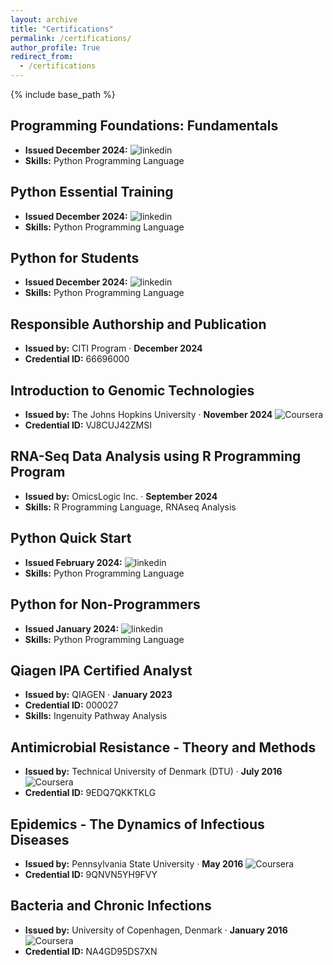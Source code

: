 ```yaml
---
layout: archive
title: "Certifications"
permalink: /certifications/
author_profile: True
redirect_from:
  - /certifications
---
```


{% include base_path %}

## Programming Foundations: Fundamentals
- **Issued December 2024:** ![linkedin](https://img.shields.io/badge/LinkedIn-0077B5?style=for-the-badge&logo=linkedin&logoColor=white) 
- **Skills:** Python Programming Language 


## Python Essential Training
- **Issued December 2024:** ![linkedin](https://img.shields.io/badge/LinkedIn-0077B5?style=for-the-badge&logo=linkedin&logoColor=white) 
- **Skills:** Python Programming Language 


## Python for Students
- **Issued December 2024:** ![linkedin](https://img.shields.io/badge/LinkedIn-0077B5?style=for-the-badge&logo=linkedin&logoColor=white) 
- **Skills:** Python Programming Language  


## Responsible Authorship and Publication
- **Issued by:** CITI Program · **December 2024**  
- **Credential ID:** 66696000  


## Introduction to Genomic Technologies
- **Issued by:** The Johns Hopkins University · **November 2024**  ![Coursera](https://img.shields.io/badge/Coursera-%230056D2.svg?style=for-the-badge&logo=Coursera&logoColor=white)
- **Credential ID:** VJ8CUJ42ZMSI  


## RNA-Seq Data Analysis using R Programming Program
- **Issued by:** OmicsLogic Inc. · **September 2024**  
- **Skills:** R Programming Language, RNAseq Analysis  


## Python Quick Start
- **Issued February 2024:** ![linkedin](https://img.shields.io/badge/LinkedIn-0077B5?style=for-the-badge&logo=linkedin&logoColor=white) 
- **Skills:** Python Programming Language 

## Python for Non-Programmers
- **Issued January 2024:** ![linkedin](https://img.shields.io/badge/LinkedIn-0077B5?style=for-the-badge&logo=linkedin&logoColor=white)  
- **Skills:** Python Programming Language


## Qiagen IPA Certified Analyst
- **Issued by:** QIAGEN · **January 2023**  
- **Credential ID:** 000027  
- **Skills:** Ingenuity Pathway Analysis  


## Antimicrobial Resistance - Theory and Methods
- **Issued by:** Technical University of Denmark (DTU) · **July 2016**  ![Coursera](https://img.shields.io/badge/Coursera-%230056D2.svg?style=for-the-badge&logo=Coursera&logoColor=white)
- **Credential ID:** 9EDQ7QKKTKLG  


## Epidemics - The Dynamics of Infectious Diseases
- **Issued by:** Pennsylvania State University · **May 2016**  ![Coursera](https://img.shields.io/badge/Coursera-%230056D2.svg?style=for-the-badge&logo=Coursera&logoColor=white)
- **Credential ID:** 9QNVN5YH9FVY  


## Bacteria and Chronic Infections
- **Issued by:** University of Copenhagen, Denmark · **January 2016**  ![Coursera](https://img.shields.io/badge/Coursera-%230056D2.svg?style=for-the-badge&logo=Coursera&logoColor=white)
- **Credential ID:** NA4GD95DS7XN  
